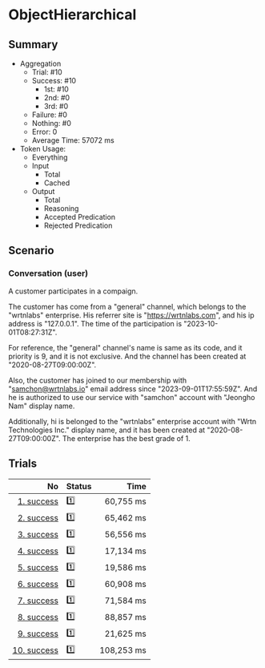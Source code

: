# ObjectHierarchical
## Summary
  - Aggregation
    - Trial: #10
    - Success: #10
      - 1st: #10
      - 2nd: #0
      - 3rd: #0
    - Failure: #0
    - Nothing: #0
    - Error: 0
    - Average Time: 57072 ms
  - Token Usage:
    - Everything
    - Input
      - Total
      - Cached
    - Output
      - Total
      - Reasoning
      - Accepted Predication
      - Rejected Predication

## Scenario
### Conversation (user)
A customer participates in a compaign.

The customer has come from a "general" channel,
which belongs to the "wrtnlabs" enterprise.
His referrer site is "https://wrtnlabs.com",
and his ip address is "127.0.0.1".
The time of the participation is "2023-10-01T08:27:31Z".

For reference, the "general" channel's name is same as its code,
and it priority is 9, and it is not exclusive. And the channel
has been created at "2020-08-27T09:00:00Z".

Also, the customer has joined to our membership with
"samchon@wrtnlabs.io" email address since "2023-09-01T17:55:59Z".
And he is authorized to use our service with "samchon" account
with "Jeongho Nam" display name.

Additionally, hi is belonged to the "wrtnlabs" enterprise account
with "Wrtn Technologies Inc." display name, and it has been created at
"2020-08-27T09:00:00Z". The enterprise has the best grade of 1.

## Trials
No | Status | Time
---:|:-------|------:
[1. success](./trials/1.success.json) | 1️⃣ | 60,755 ms
[2. success](./trials/2.success.json) | 1️⃣ | 65,462 ms
[3. success](./trials/3.success.json) | 1️⃣ | 56,556 ms
[4. success](./trials/4.success.json) | 1️⃣ | 17,134 ms
[5. success](./trials/5.success.json) | 1️⃣ | 19,586 ms
[6. success](./trials/6.success.json) | 1️⃣ | 60,908 ms
[7. success](./trials/7.success.json) | 1️⃣ | 71,584 ms
[8. success](./trials/8.success.json) | 1️⃣ | 88,857 ms
[9. success](./trials/9.success.json) | 1️⃣ | 21,625 ms
[10. success](./trials/10.success.json) | 1️⃣ | 108,253 ms